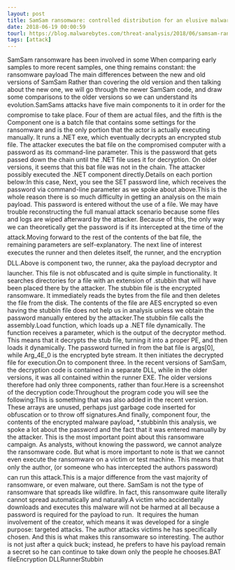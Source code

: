 ```yaml
---
layout: post
title: SamSam ransomware: controlled distribution for an elusive malware June 19, 2018 - SamSam ransomware is a unique malware for its explicit human interaction on selected targets and care to erase most of its tracks.CONTINUE READING
date: 2018-06-19 00:00:59
tourl: https://blog.malwarebytes.com/threat-analysis/2018/06/samsam-ransomware-controlled-distribution/
tags: [attack]
---
```

SamSam ransomware has been involved in some When comparing early samples to more recent samples, one thing remains constant: the ransomware payload The main differences between the new and old versions of SamSam Rather than covering the old version and then talking about the new one, we will go through the newer SamSam code, and draw some comparisons to the older versions so we can understand its evolution.SamSams attacks have five main components to it in order for the compromise to take place. Four of them are actual files, and the fifth is the Component one is a batch file that contains some settings for the ransomware and is the only portion that the actor is actually executing manually. It runs a .NET exe, which eventually decrypts an encrypted stub file. The attacker executes the bat file on the compromised computer with a password as its command-line parameter. This is the password that gets passed down the chain until the .NET file uses it for decryption. On older versions, it seems that this bat file was not in the chain. The attacker possibly executed the .NET component directly.Details on each portion below:In this case, Next, you see the SET password line, which receives the password via command-line parameter as we spoke about above.This is the whole reason there is so much difficulty in getting an analysis on the main payload. This password is entered without the use of a file. We may have trouble reconstructing the full manual attack scenario because some files and logs are wiped afterward by the attacker. Because of this, the only way we can theoretically get the password is if its intercepted at the time of the attack.Moving forward to the rest of the contents of the bat file, the remaining parameters are self-explanatory. The next line of interest executes the runner and then deletes itself, the runner, and the encryption DLL.Above is component two, the runner, aka the payload decryptor and launcher. This file is not obfuscated and is quite simple in functionality. It searches directories for a file with an extension of .stubbin that will have been placed there by the attacker. The stubbin file is the encrypted ransomware. It immediately reads the bytes from the file and then deletes the file from the disk. The contents of the file are AES encrypted so even having the stubbin file does not help us in analysis unless we obtain the password manually entered by the attacker.The stubbin file calls the assembly.Load function, which loads up a .NET file dynamically. The function receives a parameter, which is the output of the decryptor method. This means that it decrypts the stub file, turning it into a proper PE, and then loads it dynamically. The password turned in from the bat file is args[0], while Arg_4E_0 is the encrypted byte stream. It then initiates the decrypted file for execution.On to component three. In the recent versions of SamSam, the decryption code is contained in a separate DLL, while in the older versions, it was all contained within the runner EXE. The older versions therefore had only three components, rather than four.Here is a screenshot of the decryption code:Throughout the program code you will see the following:This is something that was also added in the recent version. These arrays are unused, perhaps just garbage code inserted for obfuscation or to throw off signatures.And finally, component four, the contents of the encrypted malware payload, *.stubbinIn this analysis, we spoke a lot about the password and the fact that it was entered manually by the attacker. This is the most important point about this ransomware campaign. As analysts, without knowing the password, we cannot analyze the ransomware code. But what is more important to note is that we cannot even execute the ransomware on a victim or test machine. This means that only the author, (or someone who has intercepted the authors password) can run this attack.This is a major difference from the vast majority of ransomware, or even malware, out there. SamSam is not the type of ransomware that spreads like wildfire. In fact, this ransomware quite literally cannot spread automatically and naturally.A victim who accidentally downloads and executes this malware will not be harmed at all because a password is required for the payload to run.  It requires the human involvement of the creator, which means it was developed for a single purpose: targeted attacks. The author attacks victims he has specifically chosen. And this is what makes this ransomware so interesting. The author is not just after a quick buck; instead, he prefers to have his payload remain a secret so he can continue to take down only the people he chooses.BAT fileEncryption DLLRunnerStubbin